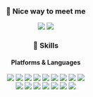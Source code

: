 <h3 align="center"> 🤞 Nice way to meet me </h3>

<p align="center">
  <a href="https://velog.io/@colacan100" target="_blank"><img src="https://img.shields.io/badge/Tech Blog-20C997?style=flat-square&logo=Velog&logoColor=white"/></a>
  <a href="colacan100@gmail.com" target="_blank"><img src="https://img.shields.io/badge/colacan100@gmail.com-EA4335?style=flat-square&logo=Gmail&logoColor=white"/></a>
</p>
<h3 align="center"> 💪 Skills </h3>
<h4 align="center"> Platforms & Languages </h4>
<p align="center">
  <img src="https://img.shields.io/badge/Python-3776AB?style=flat-square&logo=Python&logoColor=white"/>
  <img src="https://img.shields.io/badge/PyTorch-EE4C2C?style=flat-square&logo=Pytorch&logoColor=white"/>
  <img src="https://img.shields.io/badge/TensorFlow-FF6F00?style=flat-square&logo=TensorFlow&logoColor=white"/>
  <img src="https://img.shields.io/badge/Java-007396?style=flat-square&logo=Java&logoColor=white"/>
  <img src="https://img.shields.io/badge/C-A8B9CC?style=flat-square&logo=C&logoColor=white"/>
  <img src="https://img.shields.io/badge/PHP-777BB4?style=flat-square&logo=PHP&logoColor=white"/>
  <img src="https://img.shields.io/badge/Linux-FCC624?style=flat-square&logo=Linux&logoColor=black"/>
  <img src="https://img.shields.io/badge/Docker-2496ED?style=flat-square&logo=Docker&logoColor=white"/>
  <img src="https://img.shields.io/badge/Heroku-430098?style=flat-square&logo=Heroku&logoColor=white"/>
  <br>
  <img src="https://img.shields.io/badge/Amazon EC2-FF9900?style=flat-square&logo=Amazon EC2&logoColor=white"/>
  <img src="https://img.shields.io/badge/MySQL-4479A1?style=flat-square&logo=MySQL&logoColor=white"/>
  <img src="https://img.shields.io/badge/SQLite-003B57?style=flat-square&logo=SQLite&logoColor=white"/>
  <img src="https://img.shields.io/badge/MongoDB-47A248?style=flat-square&logo=MongoDB&logoColor=white"/>
  <img src="https://img.shields.io/badge/Metabase-509EE3?style=flat-square&logo=Metabase&logoColor=white"/>
  <img src="https://img.shields.io/badge/Google Analytics-E37400?style=flat-square&logo=Google Analytics&logoColor=white"/>
  <img src="https://img.shields.io/badge/Elastic Stack-005571?style=flat-square&logo=Elastic Stack&logoColor=white"/>
</p>
